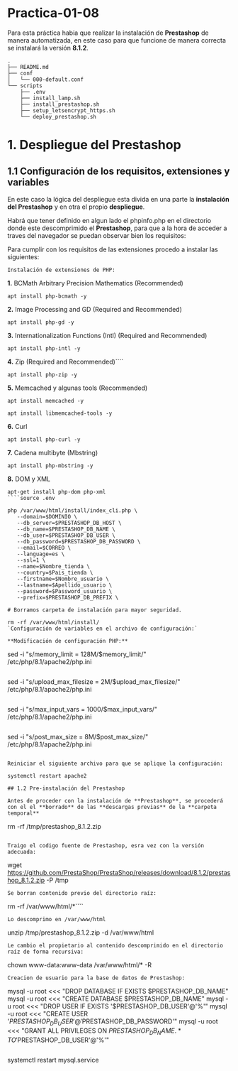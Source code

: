 # Practica-01-08
Para esta práctica habia que realizar la instalación de **Prestashop** de manera automatizada, en este caso para que funcione de manera correcta se instalará la versión **8.1.2**.


````
.
├── README.md
├── conf
│   └── 000-default.conf
└── scripts
    ├── .env
    ├── install_lamp.sh
    ├── install_prestashop.sh
    ├── setup_letsencrypt_https.sh
    └── deploy_prestashop.sh
````
# 1. Despliegue del Prestashop

## 1.1 Configuración de los requisitos, extensiones y variables

En este caso la lógica del despliegue esta divida en una parte la **instalación del Prestashop** y en otra el propio **despliegue**.

Habrá que tener definido en algun lado el phpinfo.php en el directorio donde este descomprimido el **Prestashop**, para que a la hora de acceder a traves del navegador se puedan observar bien los requisitos:


Para cumplir con los requisitos de las extensiones procedo a instalar las siguientes:

`Instalación de extensiones de PHP:`

**1.** BCMath Arbitrary Precision Mathematics (Recommended)

````
apt install php-bcmath -y 
````
**2.** Image Processing and GD (Required and Recommended)

````
apt install php-gd -y 
````
**3.** Internationalization Functions (Intl) (Required and Recommended)

````
apt install php-intl -y 
````
**4.** Zip (Required and Recommended)````

````
apt install php-zip -y
````
**5.** Memcached y algunas tools (Recommended)

````
apt install memcached -y
````
````
apt install libmemcached-tools -y
````
**6.** Curl
````
apt install php-curl -y
````
**7.** Cadena multibyte (Mbstring)
````
apt install php-mbstring -y
````
**8.** DOM y XML
````
apt-get install php-dom php-xml
````source .env

php /var/www/html/install/index_cli.php \
   --domain=$DOMINIO \
   --db_server=$PRESTASHOP_DB_HOST \
   --db_name=$PRESTASHOP_DB_NAME \
   --db_user=$PRESTASHOP_DB_USER \
   --db_password=$PRESTASHOP_DB_PASSWORD \
   --email=$CORREO \
   --language=es \
   --ssl=1 \
   --name=$Nombre_tienda \
   --country=$Pais_tienda \
   --firstname=$Nombre_usuario \
   --lastname=$Apellido_usuario \
   --password=$Password_usuario \
   --prefix=$PRESTASHOP_DB_PREFIX \

# Borramos carpeta de instalación para mayor seguridad.

rm -rf /var/www/html/install/
`Configuración de variables en el archivo de configuración:`

**Modificación de configuración PHP:**
````
sed -i "s/memory_limit = 128M/$memory_limit/" /etc/php/8.1/apache2/php.ini
````
````
sed -i "s/upload_max_filesize = 2M/$upload_max_filesize/" /etc/php/8.1/apache2/php.ini
````
````
sed -i "s/max_input_vars = 1000/$max_input_vars/" /etc/php/8.1/apache2/php.ini
````
````
sed -i "s/post_max_size = 8M/$post_max_size/" /etc/php/8.1/apache2/php.ini
````

Reiniciar el siguiente archivo para que se aplique la configuración:

systemctl restart apache2

## 1.2 Pre-instalación del Prestashop

Antes de proceder con la instalación de **Prestashop**, se procederá con el el **borrado** de las **descargas previas** de la **carpeta temporal**

````
rm -rf /tmp/prestashop_8.1.2.zip
````

Traigo el codigo fuente de Prestashop, esra vez con la versión adecuada:

````
wget https://github.com/PrestaShop/PrestaShop/releases/download/8.1.2/prestashop_8.1.2.zip -P /tmp
````
Se borran contenido previo del directorio raíz:

````
rm -rf /var/www/html/*````
````
Lo descomprimo en /var/www/html

````
unzip /tmp/prestashop_8.1.2.zip -d /var/www/html
````
Le cambio el propietario al contenido descomprimido en el directorio raíz de forma recursiva:

````
chown  www-data:www-data /var/www/html/* -R
````
Creacion de usuario para la base de datos de Prestashop:
````
mysql -u root <<< "DROP DATABASE IF EXISTS $PRESTASHOP_DB_NAME"
mysql -u root <<< "CREATE DATABASE $PRESTASHOP_DB_NAME"
mysql -u root <<< "DROP USER IF EXISTS '$PRESTASHOP_DB_USER'@'%'"
mysql -u root <<< "CREATE USER '$PRESTASHOP_DB_USER'@'%'IDENTIFIED BY '$PRESTASHOP_DB_PASSWORD'"
mysql -u root <<< "GRANT ALL PRIVILEGES ON $PRESTASHOP_DB_NAME.* TO '$PRESTASHOP_DB_USER'@'%'"
````
````
systemctl restart mysql.service
````

